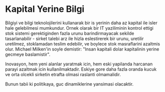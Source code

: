 # Kapital Yerine Bilgi

Bilgiyi ve bilgi teknolojilerini kullanarak bir is yerinin daha az kapital ile isler hale gelebilmesi mumkundur. Ornek olarak bir IT yaziliminin kontrol ettigi stok sistemi gerektiginden fazla urunu barindirmayacak sekilde tasarlanabilir - sirket talebi arz ile hizla eslestirerek bir urunu, uretilir uretilmez, stoklamadan teslim edebilir, ve boylece stok masraflarini azaltmis olur. Michael Milken'in soyle demistir: "Insan kapitali dolar kapitalinin yerine gecmeye baslamistir".

Inovasyon, hem yeni alanlar yaratmak icin, hem eski yapilanda harcanan parayi azaltmak icin kullanilmaktadir. Eskiye gore daha fazla oranda kucuk ve orta olcekli sirketin etrafta olmasi raslanti olmamalidir.

Bunun tabii ki politikaya, guc dinamiklerine yansimasi olacaktir.
